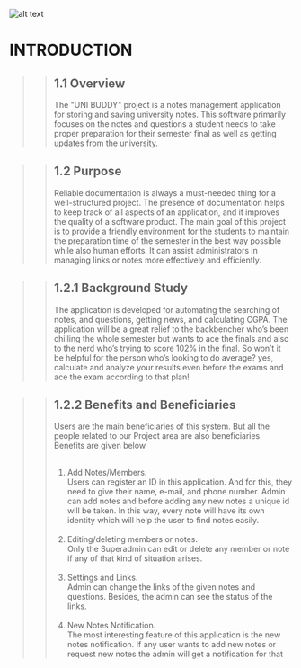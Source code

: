 
![alt text](https://github.com/[piru72]/[Uni_buddy]/blob/[master]/Asset%204.png?raw=true)

# INTRODUCTION

> > ## 1.1 Overview <br>
> >
> > The "UNI BUDDY" project is a notes management application for storing and saving university notes. This software primarily focuses on the notes and questions a student needs to take proper preparation for their semester final as well as getting updates from the university.

> > ## 1.2 Purpose<br>
> >
> > Reliable documentation is always a must-needed thing for a well-structured project. The presence of documentation helps to keep track of all aspects of an application, and it improves the quality of a software product.
> > The main goal of this project is to provide a friendly environment for the students to maintain the preparation time of the semester in the best way possible while also human efforts. It can assist administrators in managing links or notes more effectively and efficiently.

> > ## 1.2.1 Background Study<br>
> >
> > The application is developed for automating the searching of notes, and questions, getting news, and calculating CGPA. The application will be a great relief to the backbencher who’s been chilling the whole semester but wants to ace the finals and also to the nerd who’s trying to score 102% in the final. So won’t it be helpful for the person who’s looking to do average? yes, calculate and analyze your results even before the exams and ace the exam according to that plan!

> > ## 1.2.2 Benefits and Beneficiaries<br>
> >
> > Users are the main beneficiaries of this system. But all the people related to our Project area are also beneficiaries. Benefits are given below<br><br>
> > 1. Add Notes/Members.<br>
> > Users can register an ID in this application. And for this, they need to give their name, e-mail, and phone number. Admin can add notes and before adding
> > any new notes a unique id will be taken. In this way, every note will have its own identity which will help the user to find notes easily.<br><br>
> > 2. Editing/deleting members or notes.<br>
> > Only the Superadmin can edit or delete any member or note if any of that kind of situation arises.<br><br>
> > 3. Settings and Links.<br>
> > Admin can change the links of the given notes and questions. Besides, the admin can see the status of the links.<br><br>
> > 4. New Notes Notification.<br>
> > The most interesting feature of this application is the new notes notification. If any user wants to add new notes or request new notes the admin will get a notification for that
